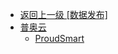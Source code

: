 - [返回上一级 [数据发布]](zh-CN/EdgeLinkStudio/工程管理/工程配置/数据发布/)
- [普奥云](zh-CN/EdgeLinkStudio/工程管理/工程配置/数据发布/普奥云/)
  - [ProudSmart](zh-CN/EdgeLinkStudio/工程管理/工程配置/数据发布/普奥云/ProudSmart.md)
